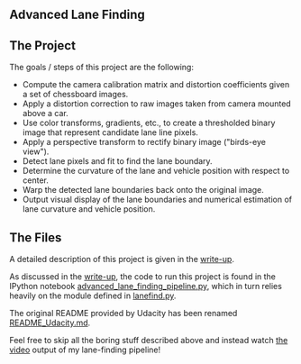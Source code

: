 ## Advanced Lane Finding

The Project
---

The goals / steps of this project are the following:

* Compute the camera calibration matrix and distortion coefficients given a set of chessboard images.
* Apply a distortion correction to raw images taken from camera mounted above a car.
* Use color transforms, gradients, etc., to create a thresholded binary image that represent candidate lane line pixels.
* Apply a perspective transform to rectify binary image ("birds-eye view").
* Detect lane pixels and fit to find the lane boundary.
* Determine the curvature of the lane and vehicle position with respect to center.
* Warp the detected lane boundaries back onto the original image.
* Output visual display of the lane boundaries and numerical estimation of lane curvature and vehicle position.

The Files
---

[notebook]: ./advanced_lane_finding_pipeline.ipynb "IPython notebook"
[lanefind.py]: ./lanefind.py "lanefind.py"

A detailed description of this project is given in the [write-up](./writeup.md).  

As discussed in the [write-up](./writeup.md), the code to run this project is found in the IPython notebook [advanced\_lane\_finding\_pipeline.py][notebook], which in turn relies heavily on the module defined in [lanefind.py][].

The original README provided by Udacity has been renamed [README\_Udacity.md](./README\_Udacity.md).

Feel free to skip all the boring stuff described above and instead watch [the video](./lane_lines_n3.mp4) output of my lane-finding pipeline!